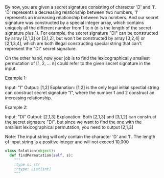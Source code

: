 
By now, you are given a secret signature consisting of character 'D' and 'I'. 'D' represents a decreasing relationship between two numbers, 'I' represents an increasing relationship between two numbers. And our secret signature was constructed by a special integer array, which contains uniquely all the different number from 1 to n (n is the length of the secret signature plus 1). For example, the secret signature "DI" can be constructed by array [2,1,3] or [3,1,2], but won't be constructed by array [3,2,4] or [2,1,3,4], which are both illegal constructing special string that can't represent the "DI" secret signature.



On the other hand, now your job is to find the lexicographically smallest permutation of [1, 2, ... n] could refer to the given secret signature in the input.


Example 1:

Input: "I"
Output: [1,2]
Explanation: [1,2] is the only legal initial spectial string can construct secret signature "I", where the number 1 and 2 construct an increasing relationship.



Example 2:

Input: "DI"
Output: [2,1,3]
Explanation: Both [2,1,3] and [3,1,2] can construct the secret signature "DI", but since we want to find the one with the smallest lexicographical permutation, you need to output [2,1,3]



Note:
The input string will only contain the character 'D' and 'I'.
The length of input string is a positive integer and will not exceed 10,000



```python
class Solution(object):
  def findPermutation(self, s):
    """
    :type s: str
    :rtype: List[int]
    """
```
